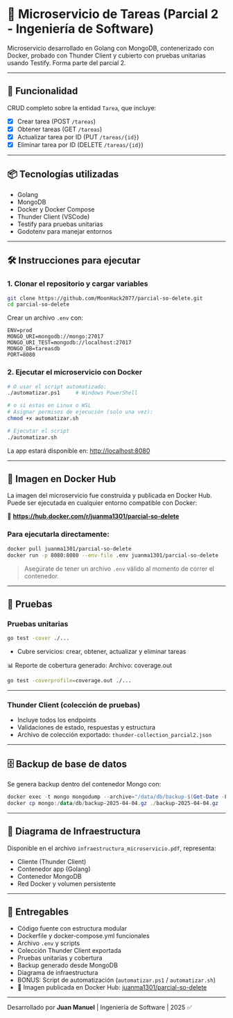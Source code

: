# 🧪 Microservicio de Tareas (Parcial 2 - Ingeniería de Software)

Microservicio desarrollado en Golang con MongoDB, contenerizado con Docker, probado con Thunder Client y cubierto con pruebas unitarias usando Testify. Forma parte del parcial 2.

---

## 🚀 Funcionalidad

CRUD completo sobre la entidad `Tarea`, que incluye:

- [x] Crear tarea (POST `/tareas`)
- [x] Obtener tareas (GET `/tareas`)
- [x] Actualizar tarea por ID (PUT `/tareas/{id}`)
- [x] Eliminar tarea por ID (DELETE `/tareas/{id}`)

---

## 📦 Tecnologías utilizadas

- Golang
- MongoDB
- Docker y Docker Compose
- Thunder Client (VSCode)
- Testify para pruebas unitarias
- Godotenv para manejar entornos

---

## 🛠️ Instrucciones para ejecutar

### 1. Clonar el repositorio y cargar variables

```bash
git clone https://github.com/MoonHack2077/parcial-so-delete.git
cd parcial-so-delete
```

Crear un archivo `.env` con:

```env
ENV=prod
MONGO_URI=mongodb://mongo:27017
MONGO_URI_TEST=mongodb://localhost:27017
MONGO_DB=tareasdb
PORT=8080
```

### 2. Ejecutar el microservicio con Docker

```bash
# O usar el script automatizado:
./automatizar.ps1     # Windows PowerShell

# o si estas en Linux o WSL
# Asignar permisos de ejecución (solo una vez):
chmod +x automatizar.sh

# Ejecutar el script
./automatizar.sh
```

La app estará disponible en: [http://localhost:8080](http://localhost:8080)

---

## 🐳 Imagen en Docker Hub

La imagen del microservicio fue construida y publicada en Docker Hub. Puede ser ejecutada en cualquier entorno compatible con Docker:

🔗 **https://hub.docker.com/r/juanma1301/parcial-so-delete**

### Para ejecutarla directamente:

```bash
docker pull juanma1301/parcial-so-delete
docker run -p 8080:8080 --env-file .env juanma1301/parcial-so-delete
```

> Asegúrate de tener un archivo `.env` válido al momento de correr el contenedor.

---

## 🧪 Pruebas

### Pruebas unitarias

```bash
go test -cover ./...
```

- Cubre servicios: crear, obtener, actualizar y eliminar tareas

📊 Reporte de cobertura generado:
Archivo: coverage.out  
```bash
go test -coverprofile=coverage.out ./...
```

---

### Thunder Client (colección de pruebas)

- Incluye todos los endpoints
- Validaciones de estado, respuestas y estructura
- Archivo de colección exportado: `thunder-collection_parcial2.json`

---

## 🗄️ Backup de base de datos

Se genera backup dentro del contenedor Mongo con:

```powershell
docker exec -t mongo mongodump --archive="/data/db/backup-$(Get-Date -Format yyyy-MM-dd).gz" --gzip --db=tareasdb
docker cp mongo:/data/db/backup-2025-04-04.gz ./backup-2025-04-04.gz
```

---

## 📐 Diagrama de Infraestructura

Disponible en el archivo `infraestructura_microservicio.pdf`, representa:

- Cliente (Thunder Client)
- Contenedor app (Golang)
- Contenedor MongoDB
- Red Docker y volumen persistente

---

## 🎯 Entregables

- Código fuente con estructura modular
- Dockerfile y docker-compose.yml funcionales
- Archivo `.env` y scripts
- Colección Thunder Client exportada
- Pruebas unitarias y cobertura
- Backup generado desde MongoDB
- Diagrama de infraestructura
- BONUS: Script de automatización (`automatizar.ps1` / `automatizar.sh`)
- 🐳 Imagen publicada en Docker Hub: [juanma1301/parcial-so-delete](https://hub.docker.com/r/juanma1301/parcial-so-delete)

---

Desarrollado por **Juan Manuel** | Ingeniería de Software | 2025 ✅

